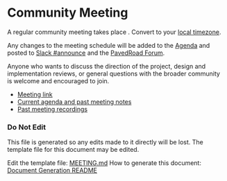 # Community Meeting

A regular community meeting takes place [](https://zoom.us/j/7886774843).
Convert to your [local timezone](http://www.thetimezoneconverter.com/?t=9:00&tz=PT%20%28Pacific%20Time%29).

Any changes to the meeting schedule will be added to the [Agenda](https://agenda.com)
and posted to [Slack #announce](https://pavedroadio.slack.com/messages/TBD/) 
and the [PavedRoad Forum](https://groups.google.com/forum/#!forum/pavedroad-dev).

Anyone who wants to discuss the direction of the project, design and implementation reviews, or general questions with the broader community is welcome and encouraged to join.

* [Meeting link](https://zoom.us/j/7886774843)
* [Current agenda and past meeting notes](https://agenda.com)
* [Past meeting recordings](https://youtube.com)

### Do Not Edit
This file is generated so any edits made to it directly will be lost.
The template file for this document may be edited.

Edit the template file: [MEETING.md](/repo-templates/oss-default/MEETING.md)
How to generate this document: [Document Generation README](/assets/README.md)
